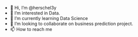 - 👋 Hi, I’m @herschel3y
- 👀 I’m interested in Data.
- 🌱 I’m currently learning Data Science
- 💞️ I’m looking to collaborate on business prediction project.
- 📫 How to reach me 

<!---
herschel3y/herschel3y is a ✨ special ✨ repository because its `README.md` (this file) appears on your GitHub profile.
You can click the Preview link to take a look at your changes.
--->
